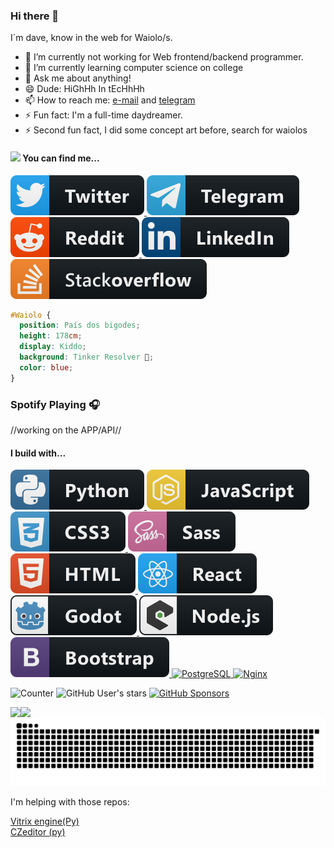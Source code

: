 ### Hi there 👋

<!--
**davecarrijo/davecarrijo** is a ✨ _special_ ✨ repository because its `README.md` (this file) appears on your GitHub profile.


-->

I´m dave, know in the web for Waiolo/s.

- 🔭 I’m currently not working for Web frontend/backend programmer.<br>
- 🌱 I’m currently learning computer science on college<br>
- 💬 Ask me about anything!<br>
- 😄 Dude: HiGhHh In tEcHhHh<br>
- 📫 How to reach me: [e-mail](davecarrijo@hotmail.com) and [telegram](https://telegram.me/davecarrijo)<br>
- ⚡ Fun fact: I'm a full-time daydreamer.<br>
- ⚡ Second fun fact, I did some concept art before, search for waiolos

<!-- primeira coluna -->

#### <img src="https://media.giphy.com/media/VgCDAzcKvsR6OM0uWg/giphy.gif" width="30"> You can find me...

<p align="left">

 <a href="https://twitter.com/davecarrijo" target="_blank">
    <img src="https://github.com/MikeCodesDotNET/ColoredBadges/raw/master/svg/social/twitter.svg" alt="Twitter" style="vertical-align:top margin:6px 4px">
  </a>
 <a href="https://telegram.me/davecarrijo" target="_blank">
    <img src="https://github.com/MikeCodesDotNET/ColoredBadges/raw/master/svg/social/telegram.svg" alt="Telegram" style="vertical-align:top margin:6px 4px">
  </a>
 <a href="https://www.reddit.com/user/Waiolo" target="_blank">
    <img src="https://github.com/MikeCodesDotNET/ColoredBadges/raw/master/svg/social/reddit.svg" alt="Reddit" style="vertical-align:top margin:6px 4px">
  </a>
 <a href="https://www.linkedin.com/in/davidcarrijo/" target="_blank">
    <img src="https://github.com/MikeCodesDotNET/ColoredBadges/raw/master/svg/social/linkedin.svg" alt="Linkdln" style="vertical-align:top margin:6px 4px">
  </a>
 <a href="" target="_blank">
    <img src="https://raw.githubusercontent.com/MikeCodesDotNET/ColoredBadges/master/svg/social/stackoverflow.svg" alt="StackOverFlow" style="vertical-align:top margin:6px 4px">
  </a>

</p>

```css
#Waiolo {
  position: País dos bigodes;
  height: 178cm;
  display: Kiddo;
  background: Tinker Resolver 🔨;
  color: blue;
}
```

### Spotify Playing 🎧

//working on the APP/API//

<!-- Segunda coluna -->

#### I build with...

<p align="left">
 <a href="#">
    <img src="https://raw.githubusercontent.com/MikeCodesDotNET/ColoredBadges/master/svg/dev/languages/python.svg" alt="Python" style="vertical-align:top margin:6px 4px">
  </a>
 <a href="#">
    <img src="https://github.com/MikeCodesDotNET/ColoredBadges/raw/master/svg/dev/languages/js.svg" alt="JavaScript" style="vertical-align:top margin:6px 4px">
  </a>
 <a href="#">
    <img src="https://github.com/MikeCodesDotNET/ColoredBadges/raw/master/svg/dev/languages/css3.svg" alt="CSS" style="vertical-align:top margin:6px 4px">
  </a>
 <a href="#">
    <img src="https://raw.githubusercontent.com/MikeCodesDotNET/ColoredBadges/master/svg/dev/languages/sass.svg" alt="SASS" style="vertical-align:top margin:6px 4px">
  </a>
 <a href="#">
    <img src="https://github.com/MikeCodesDotNET/ColoredBadges/raw/master/svg/dev/languages/html.svg" alt="HTML" style="vertical-align:top margin:6px 4px">
  </a>
 <a href="#">
<!--  not yet   <img src="https://github.com/MikeCodesDotNET/ColoredBadges/raw/master/svg/dev/languages/swift.svg" alt="Swift" style="vertical-align:top margin:6px 4px">
  </a> -->
 <a href="#">
    <img src="https://raw.githubusercontent.com/MikeCodesDotNET/ColoredBadges/master/svg/dev/frameworks/react.svg" alt="ReactJS" style="vertical-align:top margin:6px 4px">
  </a>
 <a href="#">
    <img src="https://github.com/MikeCodesDotNET/ColoredBadges/raw/master/svg/dev/frameworks/godot.svg" alt="Godot" style="vertical-align:top margin:6px 4px">
  </a>
 <a href="#">
    <img src="https://raw.githubusercontent.com/MikeCodesDotNET/ColoredBadges/master/svg/dev/frameworks/nodejs_larger.svg" alt="Node.js" style="vertical-align:top margin:6px 4px">
  </a>
 <a href="#">
    <img src="https://raw.githubusercontent.com/MikeCodesDotNET/ColoredBadges/master/svg/dev/frameworks/bootstrap.svg" alt="Bootstrap" style="vertical-align:top margin:6px 4px">
  </a>
   <a href="#">
    <img src="https://img.shields.io/badge/PostgreSQL-316192?style=for-the-badge&logo=postgresql&logoColor=white" alt="PostgreSQL" style="vertical-align:top margin:6px 4px">
  </a>
   <a href="#">
    <img src="https://img.shields.io/badge/Nginx-009639?style=for-the-badge&logo=nginx&logoColor=white" alt="Nginx" style="vertical-align:top margin:6px 4px">
  </a>
   <!-- <a href="#">
    <img src="https://img.shields.io/badge/Amazon_AWS-232F3E?style=for-the-badge&logo=amazon-aws&logoColor=whitee" alt="AWS" style="vertical-align:top margin:6px 4px">
  </a> -->


<!-- Terceira coluna -->

![Counter](https://visitor-badge.glitch.me/badge?page_id=davecarrijo.visitor-badge)
![GitHub User's stars](https://img.shields.io/github/stars/davecarrijo?affiliations=OWNER%2CCOLLABORATOR&label=GH%20stars)
[![GitHub Sponsors](https://img.shields.io/github/sponsors/davecarrijo?label=GH%20sponsors&style=flat)](https://github.com/sponsors/waiolo)

<a href="https://github.com/anuraghazra/github-readme-stats">
  <img align="left" src="https://github-readme-stats.vercel.app/api?username=davecarrijo&theme=tokyonight&count_private=true&show_icons=true&hide_border=true" />
</a>
<a href="https://github.com/anuraghazra/github-readme-stats">
  <img align="left" src="https://github-readme-stats.vercel.app/api/top-langs/?username=davecarrijo&theme=tokyonight" />
</a>
<div>

![Snake animation](https://github.com/davecarrijo/davecarrijo/blob/output/github-contribution-grid-snake.svg)

</div>
<div>
<p>I'm helping with those repos:</p>
<a href="https://github.com/ShadityZ/Vitrix-Engine">Vitrix engine(Py)</a><br>
<a href="https://github.com/relt-1/czeditor/">CZeditor (py)</a><br>
</div>
